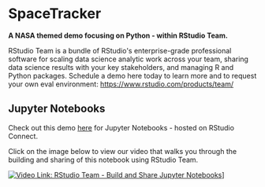 # SpaceTracker
**A NASA themed demo focusing on Python - within RStudio Team.** 

RStudio Team is a bundle of RStudio's enterprise-grade professional software for scaling data science analytic work across your team, sharing data science results with your key stakeholders, and managing R and Python packages. Schedule a demo here today to learn more and to request your own eval environment: https://www.rstudio.com/products/team/

## Jupyter Notebooks

Check out this demo [here](https://colorado.rstudio.com/rsc/space-tracker/space_tracker.html 'SpaceTracker Notebook') for Jupyter Notebooks - hosted on RStudio Connect.

Click on the image below to view our video that walks you through the building and sharing of this notebook using RStudio Team.
  
[![Video Link: RStudio Team - Build and Share Jupyter Notebooks](https://img.youtube.com/vi/x8Wf8qXAGDI/0.jpg)](https://www.youtube.com/watch?x8Wf8qXAGDI)]
